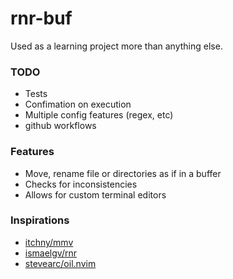 # rnr-buf

Used as a learning project more than anything else.

### TODO

- Tests
- Confimation on execution
- Multiple config features (regex, etc)
- github workflows

### Features

- Move, rename file or directories as if in a buffer
- Checks for inconsistencies
- Allows for custom terminal editors

### Inspirations

- [itchny/mmv](https://github.com/itchyny/mmv)
- [ismaelgv/rnr](https://github.com/ismaelgv/rnr)
- [stevearc/oil.nvim](https://github.com/stevearc/oil.nvim)
